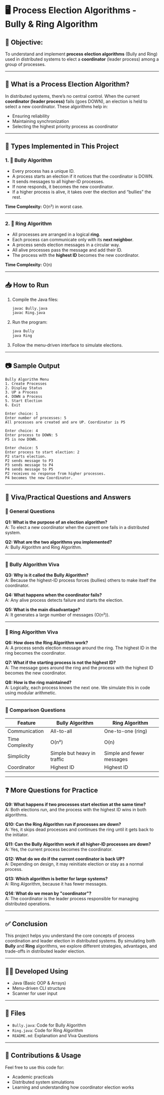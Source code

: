 # 🖥️ Process Election Algorithms - Bully & Ring Algorithm

## 📌 Objective:
To understand and implement **process election algorithms** (Bully and Ring) used in distributed systems to elect a **coordinator** (leader process) among a group of processes.

---

## 🧠 What is a Process Election Algorithm?

In distributed systems, there’s no central control. When the current **coordinator (leader process)** fails (goes DOWN), an election is held to select a new coordinator. These algorithms help in:
- Ensuring reliability
- Maintaining synchronization
- Selecting the highest priority process as coordinator

---

## 🔀 Types Implemented in This Project

### 1. 👊 Bully Algorithm
- Every process has a unique ID.
- A process starts an election if it notices that the coordinator is DOWN.
- It sends messages to all higher-ID processes.
- If none responds, it becomes the new coordinator.
- If a higher process is alive, it takes over the election and “bullies” the rest.

**Time Complexity:** O(n²) in worst case.

---

### 2. 🔁 Ring Algorithm
- All processes are arranged in a logical **ring**.
- Each process can communicate only with its **next neighbor**.
- A process sends election messages in a circular way.
- All alive processes pass the message and add their ID.
- The process with the **highest ID** becomes the new coordinator.

**Time Complexity:** O(n)

---

## 📥 How to Run

1. Compile the Java files:
   ```bash
   javac Bully.java
   javac Ring.java
   ```

2. Run the program:
   ```bash
   java Bully
   java Ring
   ```

3. Follow the menu-driven interface to simulate elections.

---

## 📷 Sample Output

```
Bully Algorithm Menu
1. Create Processes
2. Display Status
3. UP a Process
4. DOWN a Process
5. Start Election
6. Exit

Enter choice: 1
Enter number of processes: 5
All processes are created and are UP. Coordinator is P5

Enter choice: 4
Enter process to DOWN: 5
P5 is now DOWN.

Enter choice: 5
Enter process to start election: 2
P2 starts election.
P2 sends message to P3
P3 sends message to P4
P4 sends message to P5
P2 receives no response from higher processes.
P4 becomes the new Coordinator.
```

---

## 📘 Viva/Practical Questions and Answers

### 🔁 General Questions

**Q1: What is the purpose of an election algorithm?**  
A: To elect a new coordinator when the current one fails in a distributed system.

**Q2: What are the two algorithms you implemented?**  
A: Bully Algorithm and Ring Algorithm.

---

### 👊 Bully Algorithm Viva

**Q3: Why is it called the Bully Algorithm?**  
A: Because the highest-ID process forces (bullies) others to make itself the coordinator.

**Q4: What happens when the coordinator fails?**  
A: Any alive process detects failure and starts the election.

**Q5: What is the main disadvantage?**  
A: It generates a large number of messages (O(n²)).

---

### 🔁 Ring Algorithm Viva

**Q6: How does the Ring Algorithm work?**  
A: A process sends election message around the ring. The highest ID in the ring becomes the coordinator.

**Q7: What if the starting process is not the highest ID?**  
A: The message goes around the ring and the process with the highest ID becomes the new coordinator.

**Q8: How is the ring maintained?**  
A: Logically, each process knows the next one. We simulate this in code using modular arithmetic.

---

### 🔄 Comparison Questions

| Feature             | Bully Algorithm                   | Ring Algorithm                      |
|---------------------|------------------------------------|--------------------------------------|
| Communication       | All-to-all                         | One-to-one (ring)                    |
| Time Complexity     | O(n²)                              | O(n)                                 |
| Simplicity          | Simple but heavy in traffic        | Simple and fewer messages            |
| Coordinator         | Highest ID                         | Highest ID                           |

---

## ❓ More Questions for Practice

**Q9: What happens if two processes start election at the same time?**  
A: Both elections run, and the process with the highest ID wins in both algorithms.

**Q10: Can the Ring Algorithm run if processes are down?**  
A: Yes, it skips dead processes and continues the ring until it gets back to the initiator.

**Q11: Can the Bully Algorithm work if all higher-ID processes are down?**  
A: Yes, the current process becomes the coordinator.

**Q12: What do we do if the current coordinator is back UP?**  
A: Depending on design, it may reinitiate election or stay as a normal process.

**Q13: Which algorithm is better for large systems?**  
A: Ring Algorithm, because it has fewer messages.

**Q14: What do we mean by "coordinator"?**  
A: The coordinator is the leader process responsible for managing distributed operations.

---

## ✅ Conclusion

This project helps you understand the core concepts of process coordination and leader election in distributed systems. By simulating both **Bully** and **Ring** algorithms, we explore different strategies, advantages, and trade-offs in distributed leader election.

---

## 👨‍💻 Developed Using
- Java (Basic OOP & Arrays)
- Menu-driven CLI structure
- Scanner for user input

---

## 📂 Files
- `Bully.java`: Code for Bully Algorithm
- `Ring.java`: Code for Ring Algorithm
- `README.md`: Explanation and Viva Questions

---

## 🙌 Contributions & Usage

Feel free to use this code for:
- Academic practicals
- Distributed system simulations
- Learning and understanding how coordinator election works